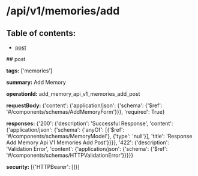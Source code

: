 # /api/v1/memories/add

## Table of contents:
- [post](#post)

<a name="post" />
## post

**tags:** ['memories']

**summary:** Add Memory

**operationId:** add_memory_api_v1_memories_add_post

**requestBody:** {'content': {'application/json': {'schema': {'$ref': '#/components/schemas/AddMemoryForm'}}}, 'required': True}

**responses:** {'200': {'description': 'Successful Response', 'content': {'application/json': {'schema': {'anyOf': [{'$ref': '#/components/schemas/MemoryModel'}, {'type': 'null'}], 'title': 'Response Add Memory Api V1 Memories Add Post'}}}}, '422': {'description': 'Validation Error', 'content': {'application/json': {'schema': {'$ref': '#/components/schemas/HTTPValidationError'}}}}}

**security:** [{'HTTPBearer': []}]

